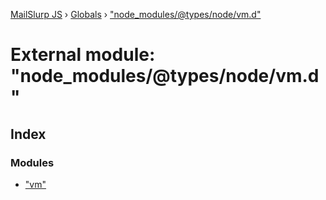 [MailSlurp JS](../README.md) › [Globals](../globals.md) › ["node_modules/@types/node/vm.d"](_node_modules__types_node_vm_d_.md)

# External module: "node_modules/@types/node/vm.d"

## Index

### Modules

* ["vm"](_node_modules__types_node_vm_d_._vm_.md)
